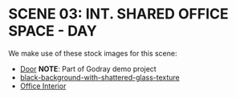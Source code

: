# SCENE 03: INT. SHARED OFFICE SPACE - DAY

We make use of these stock images for this scene:

- [Door]() **NOTE**: Part of Godray demo project
- [black-background-with-shattered-glass-texture](https://www.freepik.com/free-photo/black-background-with-shattered-glass-texture_17838775.htm#fromView=search&page=1&position=26&uuid=9393b883-e311-4e5a-8bfe-6c126474041d)
- [Office Interior](https://www.google.com/url?sa=i&url=https%3A%2F%2Fspeedcres.com%2Fblog%2Fwhat-is-commercial-energy-audit-building%2F&psig=AOvVaw1eJIt6__Pk0AzglCcNGoV7&ust=1710365403491000&source=images&cd=vfe&opi=89978449&ved=0CBEQjRxqFwoTCNin3_PV74QDFQAAAAAdAAAAABAL)